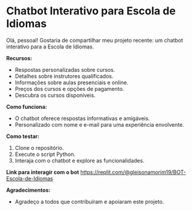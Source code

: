 # Chatbot Interativo para Escola de Idiomas

Olá, pessoal! Gostaria de compartilhar meu projeto recente: um chatbot interativo para a Escola de Idiomas.

**Recursos:**
- Respostas personalizadas sobre cursos.
- Detalhes sobre instrutores qualificados.
- Informações sobre aulas presenciais e online.
- Preços dos cursos e opções de pagamento.
- Descubra os cursos disponíveis.

**Como funciona:**
- O chatbot oferece respostas informativas e amigáveis.
- Personalizado com nome e e-mail para uma experiência envolvente.

**Como testar:**
1. Clone o repositório.
2. Execute o script Python.
3. Interaja com o chatbot e explore as funcionalidades.

**Link para interagir com o bot**
https://replit.com/@gleisonamorim19/BOT-Escola-de-Idiomas

**Agradecimentos:**
- Agradeço a todos que contribuíram e apoiaram este projeto.


